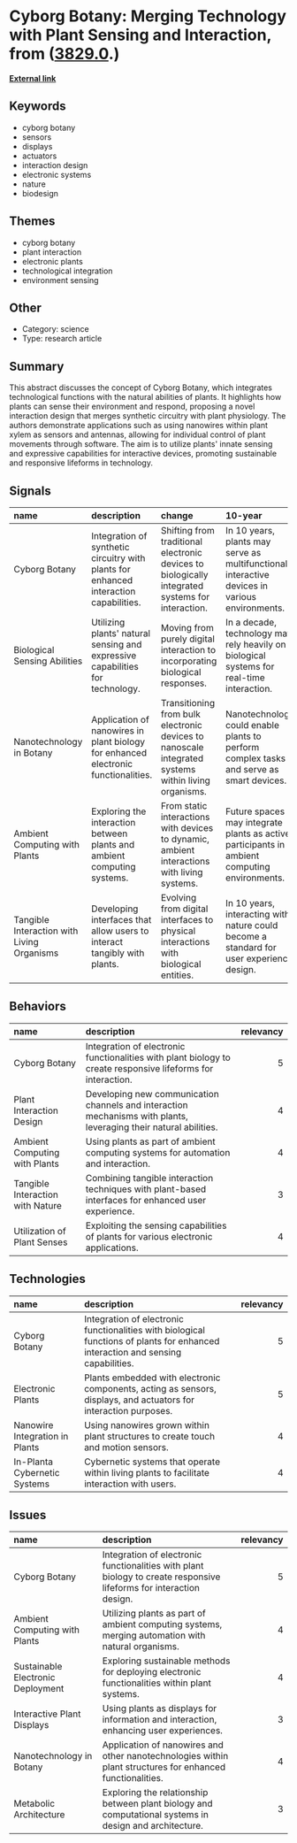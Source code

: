 # __Cyborg Botany: Merging Technology with Plant Sensing and Interaction__, from ([3829.0](https://kghosh.substack.com/p/3829.0).)

__[External link](https://dl.acm.org/doi/10.1145/3290607.3311778?utm_source=substack&utm_medium=email)__



## Keywords

* cyborg botany
* sensors
* displays
* actuators
* interaction design
* electronic systems
* nature
* biodesign

## Themes

* cyborg botany
* plant interaction
* electronic plants
* technological integration
* environment sensing

## Other

* Category: science
* Type: research article

## Summary

This abstract discusses the concept of Cyborg Botany, which integrates technological functions with the natural abilities of plants. It highlights how plants can sense their environment and respond, proposing a novel interaction design that merges synthetic circuitry with plant physiology. The authors demonstrate applications such as using nanowires within plant xylem as sensors and antennas, allowing for individual control of plant movements through software. The aim is to utilize plants' innate sensing and expressive capabilities for interactive devices, promoting sustainable and responsive lifeforms in technology.

## Signals

| name                                       | description                                                                           | change                                                                                              | 10-year                                                                                       | driving-force                                                                                    |   relevancy |
|:-------------------------------------------|:--------------------------------------------------------------------------------------|:----------------------------------------------------------------------------------------------------|:----------------------------------------------------------------------------------------------|:-------------------------------------------------------------------------------------------------|------------:|
| Cyborg Botany                              | Integration of synthetic circuitry with plants for enhanced interaction capabilities. | Shifting from traditional electronic devices to biologically integrated systems for interaction.    | In 10 years, plants may serve as multifunctional interactive devices in various environments. | The desire for sustainable, responsive technology that harmonizes with nature.                   |           4 |
| Biological Sensing Abilities               | Utilizing plants' natural sensing and expressive capabilities for technology.         | Moving from purely digital interaction to incorporating biological responses.                       | In a decade, technology may rely heavily on biological systems for real-time interaction.     | The quest for more organic and intuitive user interfaces that blend nature with technology.      |           5 |
| Nanotechnology in Botany                   | Application of nanowires in plant biology for enhanced electronic functionalities.    | Transitioning from bulk electronic devices to nanoscale integrated systems within living organisms. | Nanotechnology could enable plants to perform complex tasks and serve as smart devices.       | Advancements in nanotechnology and materials science driving innovative applications in biology. |           5 |
| Ambient Computing with Plants              | Exploring the interaction between plants and ambient computing systems.               | From static interactions with devices to dynamic, ambient interactions with living systems.         | Future spaces may integrate plants as active participants in ambient computing environments.  | The growing trend towards ambient intelligence and the integration of nature in technology.      |           4 |
| Tangible Interaction with Living Organisms | Developing interfaces that allow users to interact tangibly with plants.              | Evolving from digital interfaces to physical interactions with biological entities.                 | In 10 years, interacting with nature could become a standard for user experience design.      | A push towards more tactile and engaging user experiences that connect people to nature.         |           3 |

## Behaviors

| name                             | description                                                                                                       |   relevancy |
|:---------------------------------|:------------------------------------------------------------------------------------------------------------------|------------:|
| Cyborg Botany                    | Integration of electronic functionalities with plant biology to create responsive lifeforms for interaction.      |           5 |
| Plant Interaction Design         | Developing new communication channels and interaction mechanisms with plants, leveraging their natural abilities. |           4 |
| Ambient Computing with Plants    | Using plants as part of ambient computing systems for automation and interaction.                                 |           4 |
| Tangible Interaction with Nature | Combining tangible interaction techniques with plant-based interfaces for enhanced user experience.               |           3 |
| Utilization of Plant Senses      | Exploiting the sensing capabilities of plants for various electronic applications.                                |           4 |

## Technologies

| name                           | description                                                                                                                      |   relevancy |
|:-------------------------------|:---------------------------------------------------------------------------------------------------------------------------------|------------:|
| Cyborg Botany                  | Integration of electronic functionalities with biological functions of plants for enhanced interaction and sensing capabilities. |           5 |
| Electronic Plants              | Plants embedded with electronic components, acting as sensors, displays, and actuators for interaction purposes.                 |           5 |
| Nanowire Integration in Plants | Using nanowires grown within plant structures to create touch and motion sensors.                                                |           4 |
| In-Planta Cybernetic Systems   | Cybernetic systems that operate within living plants to facilitate interaction with users.                                       |           4 |

## Issues

| name                              | description                                                                                                         |   relevancy |
|:----------------------------------|:--------------------------------------------------------------------------------------------------------------------|------------:|
| Cyborg Botany                     | Integration of electronic functionalities with plant biology to create responsive lifeforms for interaction design. |           5 |
| Ambient Computing with Plants     | Utilizing plants as part of ambient computing systems, merging automation with natural organisms.                   |           4 |
| Sustainable Electronic Deployment | Exploring sustainable methods for deploying electronic functionalities within plant systems.                        |           4 |
| Interactive Plant Displays        | Using plants as displays for information and interaction, enhancing user experiences.                               |           3 |
| Nanotechnology in Botany          | Application of nanowires and other nanotechnologies within plant structures for enhanced functionalities.           |           4 |
| Metabolic Architecture            | Exploring the relationship between plant biology and computational systems in design and architecture.              |           3 |